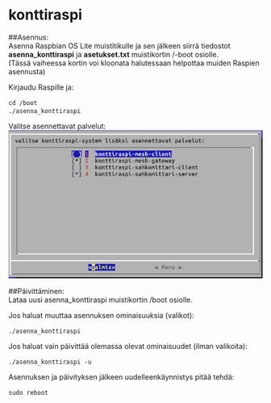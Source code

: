 # konttiraspi  
##Asennus:  
Asenna Raspbian OS Lite muistitikulle ja sen jälkeen siirrä tiedostot  
**asenna_konttiraspi** ja **asetukset.txt** muistikortin /-boot osiolle.  
(Tässä vaiheessa kortin voi kloonata halutessaan helpottaa muiden Raspien asennusta)  
  
Kirjaudu Raspille ja:  

    cd /boot  
    ./asenna_konttiraspi  
  
Valitse asennettavat palvelut:  
![](https://raw.githubusercontent.com/janttari/konttiraspi/main/doc/konttiraspivalikko.png)  


##Päivittäminen:  
Lataa uusi asenna_konttiraspi muistikortin /boot osiolle.  
  
Jos haluat muuttaa asennuksen ominaisuuksia (valikot):  
  
    ./asenna_konttiraspi
  
Jos haluat vain päivittää olemassa olevat ominaisuudet (ilman valikoita):
  
    ./asenna_konttiraspi -u
  
Asennuksen ja päivityksen jälkeen uudelleenkäynnistys pitää tehdä:  
  
    sudo reboot
  
